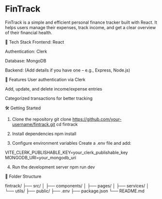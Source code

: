 # FinTrack
FinTrack is a simple and efficient personal finance tracker built with React. It helps users manage their expenses, track income, and get a clear overview of their financial health.

🔧 Tech Stack
Frontend: React

Authentication: Clerk

Database: MongoDB

Backend: (Add details if you have one – e.g., Express, Node.js)

🚀 Features
User authentication via Clerk

Add, update, and delete income/expense entries

Categorized transactions for better tracking

🛠️ Getting Started

1. Clone the repository
git clone https://github.com/your-username/fintrack.git
cd fintrack

2. Install dependencies
npm install

3. Configure environment variables
Create a .env file and add:

VITE_CLERK_PUBLISHABLE_KEY=your_clerk_publishable_key
MONGODB_URI=your_mongodb_uri

4. Run the development server
npm run dev


📂 Folder Structure

fintrack/
├── src/
│   ├── components/
│   ├── pages/
│   ├── services/
│   └── utils/
├── public/
├── .env
├── package.json
└── README.md
